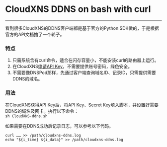 # CloudXNS DDNS on bash with curl
***
看到很多CloudXNS的DDNS客户端都是基于官方的Python SDK做的，于是根据官方的API文档撸了一个轮子。

### 特点
1. 只需系统含有curl命令，适合在闪存容量小，不能安装curl的路由器上运行。
2. 在CloudXNS[申请API Key](https://www.cloudxns.net/AccountManage/apimanage.html)，不需要提供账号密码，绿色安全。
3. 不需要像DNSPod那样，先通过客户端查询域名ID、记录ID，只需提供需要DDNS的域名。

### 用法
在CloudXNS获得API Key后，将API Key、Secret Key填入脚本，并设置好需要DDNS的域名及网卡。执行以下命令：  
`sh CloudXNS-ddns.sh`

如果需要在DDNS成功后记录日志，可以参考以下代码。  
```
curl …… >> /path/cloudxns-ddns.log  
echo "${i_time} ${i_data}" >> /path/cloudxns-ddns.log
```

